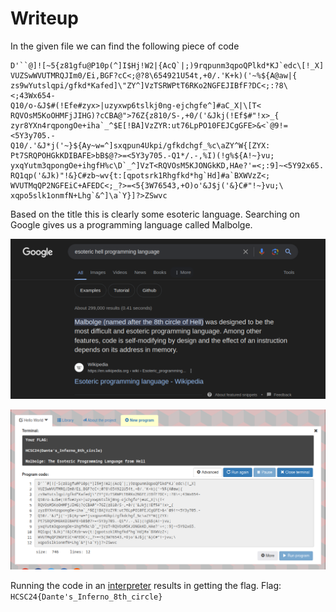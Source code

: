 # Writeup
In the given file we can find the following piece of code
```
D'``@]![~5{z81gfu@P10p(^]I$Hj!W2|{AcQ`|;)9rqpunm3qpoQPlkd*KJ`edc\[!_X]
VUZSwWVUTMRQJIm0/Ei,BGF?cC<;@?8\654921U54t,+0/.'K+k)('~%${A@aw|{
zs9wYutslqpi/gfkd*Kafed]\"ZY^]VzTSRWPtT6RKo2NGFEJIBfF?DC<;:?8\<;43Wx654-
Q10/o-&J$#(!Efe#zyx>|uzyxwp6tslkj0ng-ejchgfe^]#aC_X|\[T<
RQVOsM5KoOHMFjJIHG)?cCBA@">76Z{z810/S-,+0/('&Jkj(!Ef$#"!x>_{
zyr8YXn4rqpongOe+iha`_^$E[!BA]VzZYR:ut76LpPO10FEJCgGFE>&<`@9!=<5Y3y705.-
Q10/.'&J*j('~}${Ay~w=^]sxqpun4Ukpi/gfkdchgf_%c\aZY^W{[ZYX:
Pt7SRQPOHGkKDIBAFE>bB$@?>=<5Y3y705.-Q1*/.-,%I)(!g%${A!~}vu;
yxqYutm3qpongOe+ihgfH%c\D`_^]VzT<RQVOsM5KJONGkKD,HAe?'=<;:9]~<5Y92x65.
RQ1qp('&Jk)"!&}C#zb~wv{t:[qpotsrk1Rhgfkd*hg`Hd]#a`BXWVzZ<;
WVUTMqQP2NGFEiC+AFEDC<;_?>=<5{3W76543,+O)o'&J$j('&}C#"!~}vu;\
xqpo5slk1onmfN+Lhg`&^]\a`Y}]?>ZSwvc
```

Based on the title this is clearly some esoteric language.
Searching on Google gives us a programming language called Malbolge.

![](screenshots/google.png)

![](screenshots/interpreter.png)

Running the code in an [interpreter](https://malbolge.doleczek.pl/) results in getting the flag.
Flag: `HCSC24{Dante's_Inferno_8th_circle}`